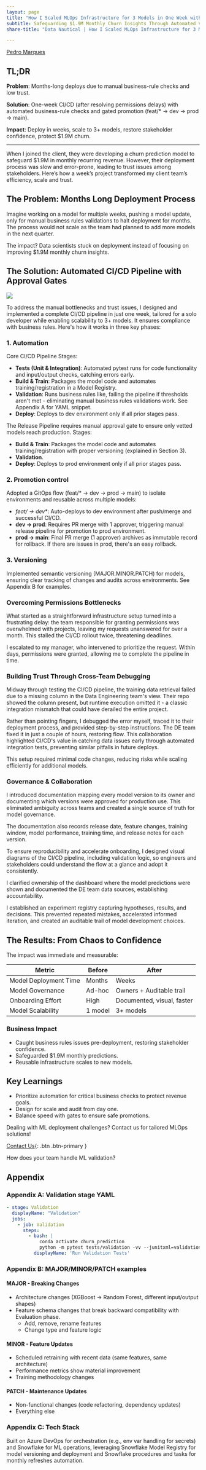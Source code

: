 ```yaml
---
layout: page
title: "How I Scaled MLOps Infrastructure for 3 Models in One Week with CI/CD"
subtitle: Safeguarding $1.9M Monthly Churn Insights Through Automated Validation and Gates
share-title: "Data Nautical | How I Scaled MLOps Infrastructure for 3 Models in One Week with CI/CD"

---
```


<!--
Tags:
#AWSOptimization #CloudCosts #DataEngineering #DevOps #CloudArchitecture
-->

[Pedro Marques](https://www.linkedin.com/in/paguasmar/)

## TL;DR

**Problem**: Months-long deploys due to manual business-rule checks and low trust.

**Solution**: One-week CI/CD (after resolving permissions delays) with automated business-rule checks and gated promotion (feat/* → dev → prod → main).

**Impact**: Deploy in weeks, scale to 3+ models, restore stakeholder confidence, protect $1.9M churn.

---

When I joined the client, they were developing a churn prediction model to safeguard $1.9M in monthly recurring revenue. However, their deployment process was slow and error-prone, leading to trust issues among stakeholders. Here’s how a week’s project transformed my client team’s efficiency, scale and trust.

## The Problem: Months Long Deployment Process
Imagine working on a model for multiple weeks, pushing a model update, only for manual business rules validations to halt deployment for months. The process would not scale as the team had planned to add more models in the next quarter.

The impact? Data scientists stuck on deployment instead of focusing on improving $1.9M monthly churn insights.

## The Solution: Automated CI/CD Pipeline with Approval Gates

![](/imgs/case-studies/scaled-ml-infra/architecture_cicd.jpg)

To address the manual bottlenecks and trust issues, I designed and implemented a complete CI/CD pipeline in just one week, tailored for a solo developer while enabling scalability to 3+ models. It ensures compliance with business rules. Here's how it works in three key phases:

### 1. Automation
Core CI/CD Pipeline Stages:

- **Tests (Unit & Integration)**: Automated pytest runs for code functionality and input/output checks, catching errors early.
- **Build & Train**: Packages the model code and automates training/registration in a Model Registry.
- **Validation**: Runs business rules like, failing the pipeline if thresholds aren't met - eliminating manual business rules validations work. See Appendix A for YAML snippet.
- **Deploy**: Deploys to dev environment only if all prior stages pass.

The Release Pipeline requires manual approval gate to ensure only vetted models reach production. Stages:
- **Build & Train**: Packages the model code and automates training/registration with proper versioning (explained in Section 3).
- **Validation**.
- **Deploy**: Deploys to prod environment only if all prior stages pass.
    
### 2. Promotion control
Adopted a GitOps flow (feat/* → dev → prod → main) to isolate environments and reusable across multiple models:

- **feat/* → dev**: Auto-deploys to dev environment after push/merge and successful CI/CD.
- **dev → prod**: Requires PR merge with 1 approver, triggering manual release pipeline for promotion to prod environment.
- **prod → main**: Final PR merge (1 approver) archives as immutable record for rollback. If there are issues in prod, there's an easy rollback.

### 3. Versioning
Implemented semantic versioning (MAJOR.MINOR.PATCH) for models, ensuring clear tracking of changes and audits across environments. See Appendix B for examples.

### Overcoming Permissions Bottlenecks

What started as a straightforward infrastructure setup turned into a frustrating delay: the team responsible for granting permissions was overwhelmed with projects, leaving my requests unanswered for over a month. This stalled the CI/CD rollout twice, threatening deadlines.

I escalated to my manager, who intervened to prioritize the request. Within days, permissions were granted, allowing me to complete the pipeline in time.

### Building Trust Through Cross-Team Debugging

Midway through testing the CI/CD pipeline, the training data retrieval failed due to a missing column in the Data Engineering team's view. Their repo showed the column present, but runtime execution omitted it - a classic integration mismatch that could have derailed the entire project.

Rather than pointing fingers, I debugged the error myself, traced it to their deployment process, and provided step-by-step instructions. The DE team fixed it in just a couple of hours, restoring flow. This collaboration highlighted CI/CD's value in catching data issues early through automated integration tests, preventing similar pitfalls in future deploys.

This setup required minimal code changes, reducing risks while scaling efficiently for additional models.

### Governance & Collaboration

I introduced documentation mapping every model version to its owner and documenting which versions were approved for production use. This eliminated ambiguity across teams and created a single source of truth for model governance.

The documentation also records release date, feature changes, training window, model performance, training time, and release notes for each version.

To ensure reproducibility and accelerate onboarding, I designed visual diagrams of the CI/CD pipeline, including validation logic, so engineers and stakeholders could understand the flow at a glance and adopt it consistently.

I clarified ownership of the dashboard where the model predictions were shown and documented the DE team data sources, establishing accountability.

I established an experiment registry capturing hypotheses, results, and decisions. This prevented repeated mistakes, accelerated informed iteration, and created an auditable trail of model development choices.

## The Results: From Chaos to Confidence

The impact was immediate and measurable:

| **Metric**                | **Before** | **After**                  |
| ------------------------- | ---------- | -------------------------- |
| Model Deployment Time     | Months     | Weeks                      |
| Model Governance          | Ad-hoc     | Owners + Auditable trail   |
| Onboarding Effort         | High       | Documented, visual, faster |
| Model Scalability         | 1 model    | 3+ models                  |

### Business Impact

- Caught business rules issues pre-deployment, restoring stakeholder confidence.
- Safeguarded $1.9M monthly predictions.
- Reusable infrastructure scales to new models.

## Key Learnings

- Prioritize automation for critical business checks to protect revenue goals.
- Design for scale and audit from day one.
- Balance speed with gates to ensure safe promotions.

Dealing with ML deployment challenges? Contact us for tailored MLOps solutions!

[Contact Us](/contact){: .btn .btn-primary }

How does your team handle ML validation?

## Appendix

### Appendix A: Validation stage YAML

```yaml
- stage: Validation
  displayName: "Validation"
  jobs:
    - job: Validation
      steps:
        - bash: |
            conda activate churn_prediction
            python -m pytest tests/validation -vv --junitxml=validation_test_results.xml --val-model-version=$val_model_version --prev-month-preds=$prev_month_preds --curr-month-preds=$curr_month_preds
          displayName: 'Run Validation Tests'
```

### Appendix B: MAJOR/MINOR/PATCH examples
#### **MAJOR** - Breaking Changes
- Architecture changes (XGBoost → Random Forest, different input/output shapes)
- Feature schema changes that break backward compatibility with Evaluation phase.
    - Add, remove, rename features
    - Change type and feature logic

#### **MINOR** - Feature Updates
- Scheduled retraining with recent data (same features, same architecture)
- Performance metrics show material improvement
- Training methodology changes

#### **PATCH** - Maintenance Updates
- Non-functional changes (code refactoring, dependency updates)
- Everything else

### Appendix C: Tech Stack

Built on Azure DevOps for orchestration (e.g., env var handling for secrets) and Snowflake for ML operations, leveraging Snowflake Model Registry for model versioning and deployment and Snowflake procedures and tasks for monthly refreshes automation.
